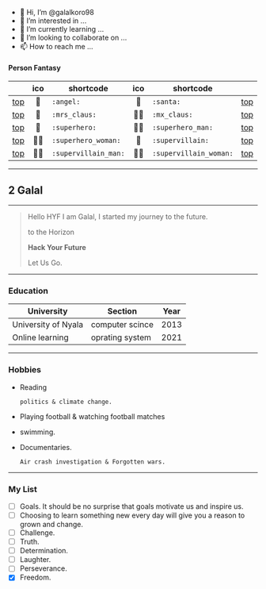 - 👋 Hi, I’m @galalkoro98
- 👀 I’m interested in ...
- 🌱 I’m currently learning ...
- 💞️ I’m looking to collaborate on ...
- 📫 How to reach me ...


<!---
galalkoro98/galalkoro98 is a ✨ special ✨ repository because its `README.md` (this file) appears on your GitHub profile.
You can click the Preview link to take a look at your changes.
--->


#### Person Fantasy

| | ico | shortcode | ico | shortcode | |
| - | :-: | - | :-: | - | - |
| [top](#people--body) | :angel: | `:angel:` | :santa: | `:santa:` | [top](#table-of-contents) |
| [top](#people--body) | :mrs_claus: | `:mrs_claus:` | :mx_claus: | `:mx_claus:` | [top](#table-of-contents) |
| [top](#people--body) | :superhero: | `:superhero:` | :superhero_man: | `:superhero_man:` | [top](#table-of-contents) |
| [top](#people--body) | :superhero_woman: | `:superhero_woman:` | :supervillain: | `:supervillain:` | [top](#table-of-contents) |
| [top](#people--body) | :supervillain_man: | `:supervillain_man:` | :supervillain_woman: | `:supervillain_woman:` | [top](#table-of-contents) |

 ---
 
 
## 2 Galal

---

>Hello HYF I am Galal, I started my journey to the future.
>
>to the Horizon
>
>**Hack Your Future**
>
>Let Us Go.

---

### Education

| University          | Section            |  Year   |
| ------------------- | ------------------ | ------- |
| University of Nyala | computer scince    | 2013    |  
| Online learning     | oprating system    | 2021     |

---

### Hobbies

- Reading

      politics & climate change. 
- Playing football & watching football matches
- swimming.
- Documentaries.

      Air crash investigation & Forgotten wars.

---

### My List
- [ ] Goals. It should be no surprise that goals motivate us and inspire us. 
- [ ] Choosing to learn something new every day will give you a reason to grown and change. 
- [ ] Challenge. 
- [ ] Truth. 
- [ ] Determination. 
- [ ] Laughter. 
- [ ] Perseverance. 
- [X] Freedom.
